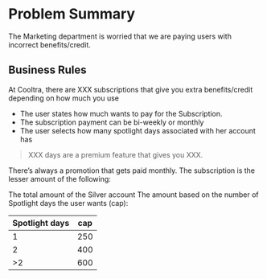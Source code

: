 # Problem Summary
The Marketing department is worried that we are paying users with incorrect benefits/credit.

## Business Rules
At Cooltra, there are XXX subscriptions that give you extra benefits/credit depending on how much you use 

* The user states how much wants to pay for the Subscription.
* The subscription payment can be bi-weekly or monthly
* The user selects how many spotlight days associated with her account has
> XXX days are a premium feature that gives you XXX.

There’s always a promotion that gets paid monthly. The subscription is the lesser amount of the following:

The total amount of the Silver account
The amount based on the number of Spotlight days the user wants (cap):

Spotlight days | cap
--- | ---
1 | 250
2 | 400
\>2 | 600
